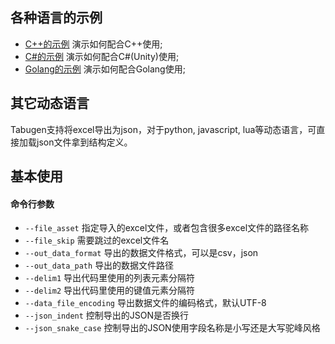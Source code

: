 ## 各种语言的示例


* [C++的示例](Cpp) 演示如何配合C++使用;
* [C#的示例](CSharp) 演示如何配合C#(Unity)使用;
* [Golang的示例](Go) 演示如何配合Golang使用;


## 其它动态语言

  Tabugen支持将excel导出为json，对于python, javascript, lua等动态语言，可直接加载json文件拿到结构定义。

## 基本使用

#### 命令行参数

* `--file_asset` 指定导入的excel文件，或者包含很多excel文件的路径名称
* `--file_skip` 需要跳过的excel文件名
* `--out_data_format` 导出的数据文件格式，可以是csv，json
* `--out_data_path` 导出的数据文件路径
* `--delim1` 导出代码里使用的列表元素分隔符
* `--delim2` 导出代码里使用的键值元素分隔符
* `--data_file_encoding` 导出数据文件的编码格式，默认UTF-8
* `--json_indent` 控制导出的JSON是否换行
* `--json_snake_case` 控制导出的JSON使用字段名称是小写还是大写驼峰风格
